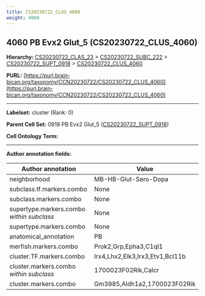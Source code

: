 ```yaml
---
title: CS20230722_CLUS_4060
weight: 4060
---
```

## 4060 PB Evx2 Glut_5 (CS20230722_CLUS_4060)
<b>Hierarchy: </b>
[CS20230722_CLAS_23](../CS20230722_CLAS_23) >
[CS20230722_SUBC_222](../CS20230722_SUBC_222) >
[CS20230722_SUPT_0918](../CS20230722_SUPT_0918) >
[CS20230722_CLUS_4060](../CS20230722_CLUS_4060)

**PURL:** [https://purl.brain-bican.org/taxonomy/CCN20230722/CS20230722_CLUS_4060](https://purl.brain-bican.org/taxonomy/CCN20230722/CS20230722_CLUS_4060)

---


**Labelset:** cluster (Rank: 0)

**Parent Cell Set:** 0918 PB Evx2 Glut_5 ([CS20230722_SUPT_0918](../CS20230722_SUPT_0918))



**Cell Ontology Term:** 

[MARKER GENES.]: #


---

[TRANSFERRED ANNOTATIONS.]: #


[AUTHOR ANNOTATION FIELDS.]: #


**Author annotation fields:**

| Author annotation | Value |
|-------------------|-------|
|neighborhood|MB-HB-Glut-Sero-Dopa|
|subclass.tf.markers.combo|None|
|subclass.markers.combo|None|
|supertype.markers.combo _within subclass_|None|
|supertype.markers.combo|None|
|anatomical_annotation|PB|
|merfish.markers.combo|Prok2,Grp,Epha3,C1ql1|
|cluster.TF.markers.combo|Irx4,Lhx2,Elk3,Irx3,Etv1,Bcl11b|
|cluster.markers.combo _within subclass_|1700023F02Rik,Calcr|
|cluster.markers.combo|Gm3985,Aldh1a2,1700023F02Rik|
